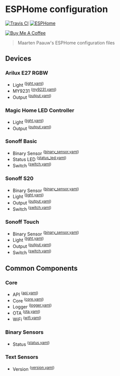 # ESPHome configuration

[![Travis CI](https://travis-ci.org/maartenpaauw/esphome-config.svg?branch=master)](https://travis-ci.org/maartenpaauw/esphome-config)
[![ESPHome](https://img.shields.io/badge/ESPHome-1.13.6-000000.svg)](https://esphome.io/)

<a href="https://www.buymeacoffee.com/maartenpaauw" target="_blank"><img src="https://www.buymeacoffee.com/assets/img/custom_images/orange_img.png" alt="Buy Me A Coffee" style="height: auto !important;width: auto !important;" ></a>

> Maarten Paauw's ESPHome configuration files

## Devices

### Arilux E27 RGBW

- Light <sup>([light.yaml](./components/devices/arilux/light.yaml))</sup>
- MY9231 <sup>([my9231.yaml](./components/devices/arilux/my9231.yaml))</sup>
- Output <sup>([output.yaml](./components/devices/arilux/output.yaml))</sup>

### Magic Home LED Controller

- Light <sup>([light.yaml](./components/devices/magic_home_led_controller/light.yaml))</sup>
- Output <sup>([output.yaml](./components/devices/magic_home_led_controller/output.yaml))</sup>

### Sonoff Basic

- Binary Sensor <sup>([binary_sensor.yaml](./components/devices/sonoff_basic/binary_sensor.yaml))</sup>
- Status LED <sup>([status_led.yaml](./components/devices/sonoff_basic/status_led.yaml))</sup>
- Switch <sup>([switch.yaml](./components/devices/sonoff_basic/switch.yaml))</sup>

### Sonoff S20

- Binary Sensor <sup>([binary_sensor.yaml](./components/devices/sonoff_s20/binary_sensor.yaml))</sup>
- Light <sup>([light.yaml](./components/devices/sonoff_s20/light.yaml))</sup>
- Output <sup>([output.yaml](./components/devices/sonoff_s20/output.yaml))</sup>
- Switch <sup>([switch.yaml](./components/devices/sonoff_s20/switch.yaml))</sup>

### Sonoff Touch

- Binary Sensor <sup>([binary_sensor.yaml](./components/devices/sonoff_touch/binary_sensor.yaml))</sup>
- Light <sup>([light.yaml](./components/devices/sonoff_touch/light.yaml))</sup>
- Output <sup>([output.yaml](./components/devices/sonoff_touch/output.yaml))</sup>
- Switch <sup>([switch.yaml](./components/devices/sonoff_touch/switch.yaml))</sup>

## Common Components

### Core

- API <sup>([api.yaml](./components/core/api.yaml))</sup>
- Core <sup>([core.yaml](./components/core/core.yaml))</sup>
- Logger <sup>([logger.yaml](./components/core/logger.yaml))</sup>
- OTA <sup>([ota.yaml](./components/core/ota.yaml))</sup>
- WiFi <sup>([wifi.yaml](./components/core/wifi.yaml))</sup>

### Binary Sensors

- Status <sup>([status.yaml](./components/binary_sensors/status.yaml))</sup>

### Text Sensors

- Version <sup>([version.yaml](./components/text_sensors/version.yaml))</sup>
